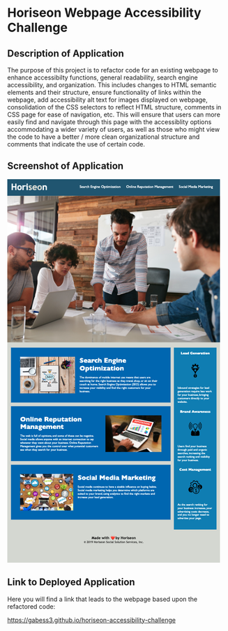 # Horiseon Webpage Accessibility Challenge

## Description of Application

The purpose of this project is to refactor code for an existing webpage to enhance accessibilty functions, general readability, search engine accessibility, and organization. This includes changes to HTML semantic elements and their structure, ensure functionality of links within the webpage, add accessibility alt text for images displayed on webpage, consolidation of the CSS selectors to reflect HTML structure, comments in CSS page for ease of navigation, etc. This will ensure that users can more easily find and navigate through this page with the accessiblity options accommodating a wider variety of users, as well as those who might view the code to have a better / more clean organizational structure and comments that indicate the use of certain code.



## Screenshot of Application

![DeployedApplication](./Develop/assets/images/Deployed%20Application.png)



## Link to Deployed Application

Here you will find a link that leads to the webpage based upon the refactored code:

https://gabess3.github.io/horiseon-accessibility-challenge
